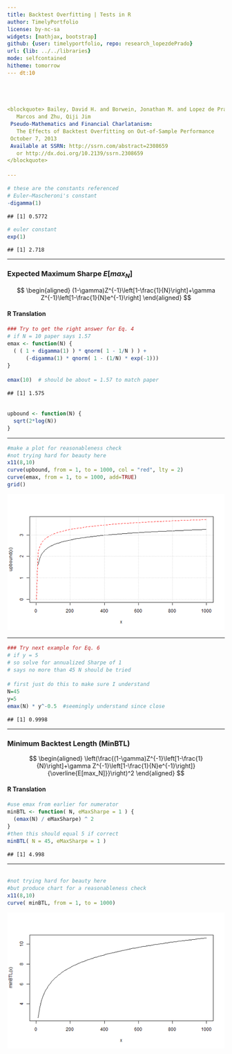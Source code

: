```yaml
---
title: Backtest Overfitting | Tests in R
author: TimelyPortfolio
license: by-nc-sa
widgets: [mathjax, bootstrap]
github: {user: timelyportfolio, repo: research_lopezdePrado}
url: {lib: ../../libraries}
mode: selfcontained
hitheme: tomorrow
--- dt:10




<blockquote> Bailey, David H. and Borwein, Jonathan M. and Lopez de Prado,
   Marcos and Zhu, Qiji Jim
 Pseudo-Mathematics and Financial Charlatanism:
   The Effects of Backtest Overfitting on Out-of-Sample Performance
 October 7, 2013
 Available at SSRN: http://ssrn.com/abstract=2308659
   or http://dx.doi.org/10.2139/ssrn.2308659
</blockquote>

---
```



```r
# these are the constants referenced
# Euler–Mascheroni's constant
-digamma(1)
```

```
## [1] 0.5772
```

```r
# euler constant
exp(1)
```

```
## [1] 2.718
```

---

### Expected Maximum Sharpe $E[max_N]$

$$
\begin{aligned}
(1-\gamma)Z^{-1}\left[1-\frac{1}{N}\right]+\gamma Z^{-1}\left[1-\frac{1}{N}e^{-1}\right] \end{aligned}
$$

<h4>R Translation</h4>

```r
### Try to get the right answer for Eq. 4
# if N = 10 paper says 1.57
emax <- function(N) {
  ( ( 1 + digamma(1) ) * qnorm( 1 - 1/N ) ) +  
      (-digamma(1) * qnorm( 1 - (1/N) * exp(-1)))
}

emax(10)  # should be about = 1.57 to match paper
```

```
## [1] 1.575
```

```r

upbound <- function(N) {
  sqrt(2*log(N))
}
```


---


```r
#make a plot for reasonableness check
#not trying hard for beauty here
x11(8,10)
curve(upbound, from = 1, to = 1000, col = "red", lty = 2)
curve(emax, from = 1, to = 1000, add=TRUE)
grid()
```

![plot of chunk unnamed-chunk-4](assets/fig/unnamed-chunk-4.png) 


---


```r
### Try next example for Eq. 6
# if y = 5
# so solve for annualized Sharpe of 1
# says no more than 45 N should be tried

# first just do this to make sure I understand
N=45
y=5
emax(N) * y^-0.5  #seemingly understand since close
```

```
## [1] 0.9998
```


--- 
### Minimum Backtest Length (MinBTL)

$$
\begin{aligned}
\left(\frac{(1-\gamma)Z^{-1}\left[1-\frac{1}{N}\right]+\gamma Z^{-1}\left[1-\frac{1}{N}e^{-1}\right]}{\overline{E[max_N]}}\right)^2 \end{aligned}
$$

<h4> R Translation </h4>

```r
#use emax from earlier for numerator
minBTL <- function( N, eMaxSharpe = 1 ) {
  (emax(N) / eMaxSharpe) ^ 2
}
#then this should equal 5 if correct
minBTL( N = 45, eMaxSharpe = 1 )
```

```
## [1] 4.998
```

---


```r

#not trying hard for beauty here
#but produce chart for a reasonableness check
x11(8,10)
curve( minBTL, from = 1, to = 1000)
```

![plot of chunk unnamed-chunk-7](assets/fig/unnamed-chunk-7.png) 

